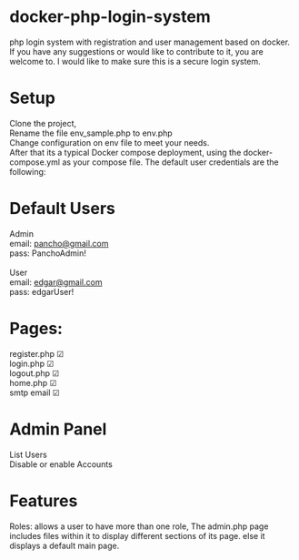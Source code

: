 # docker-php-login-system
php login system with registration and user management based on docker. If you have any suggestions or would like to contribute to it, you are welcome to.  I would like to make sure this is a secure login system. 
# Setup
Clone the project,<br/>
Rename the file env_sample.php to env.php<br/>
Change configuration on env file to meet your needs. <br/>
After that its a typical Docker compose deployment, using the docker-compose.yml as your compose file. The default user credentials are the following: 
<br/>
# Default Users
Admin<br/>
email: pancho@gmail.com<br/>
pass: PanchoAdmin!<br/>
<br/>
User<br/>
email: edgar@gmail.com<br/>
pass: edgarUser!<br/>

# Pages:<br/>
register.php &#9745;<br/>
login.php &#9745;<br/>
logout.php &#9745;<br/>
home.php &#9745;<br/>
smtp email &#9745;<br/>


# Admin Panel
List Users<br/>
Disable or enable Accounts<br/>


# Features
Roles: allows a user to have more than one role, 
The admin.php page includes files within it to display different sections of its page.
else it displays a default main page. 
